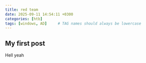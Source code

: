 ```yaml
---
title: red team
date: 2025-09-11 14:54:11 +0300
categories: [htb]
tags: [windows, AD]     # TAG names should always be lowercase
---
```



## My first post  
Hell yeah